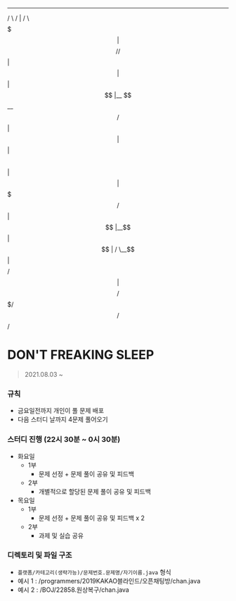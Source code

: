 _______         ________         ______  
/       \       /        |       /      \ 
$$$$$$$  |      $$$$$$$$/       /$$$$$$  |
$$ |  $$ |      $$ |__          $$ \__$$/ 
$$ |  $$ |      $$    |         $$      \ 
$$ |  $$ |      $$$$$/           $$$$$$  |
$$ |__$$ |      $$ |            /  \__$$ |
$$    $$/       $$ |            $$    $$/ 
$$$$$$$/        $$/              $$$$$$/  
                                          
# DON'T FREAKING SLEEP
> 2021.08.03 ~
### 규칙
- 금요일전까지 개인이 풀 문제 배포
- 다음 스터디 날까지 4문제 풀어오기 

### 스터디 진행 (22시 30분 ~ 0시 30분)
- 화요일 
    - 1부
        - 문제 선정 + 문제 풀이 공유 및 피드백
    - 2부
        - 개별적으로 할당된 문제 풀이 공유 및 피드백 
- 목요일 
    - 1부
        - 문제 선정 +  문제 풀이 공유 및 피드백 x 2
    - 2부
        - 과제 및 실습 공유

### 디렉토리 및 파일 구조
- `플랫폼/카테고리(생략가능)/문제번호.문제명/자기이름.java` 형식
- 예시 1 : /programmers/2019KAKAO블라인드/오픈채팅방/chan.java
- 예시 2 : /BOJ/22858.원상복구/chan.java

